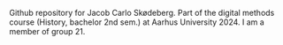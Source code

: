 Github repository for Jacob Carlo Skødeberg. Part of the digital methods course (History, bachelor 2nd sem.) at Aarhus University 2024.
I am a member of group 21.
